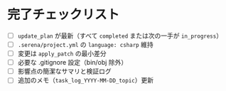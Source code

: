 # 完了チェックリスト
- [ ] `update_plan` が最新（すべて `completed` または次の一手が `in_progress`）
- [ ] `.serena/project.yml` の `language: csharp` 維持
- [ ] 変更は `apply_patch` の最小差分
- [ ] 必要な .gitignore 設定（bin/obj 除外）
- [ ] 影響点の簡潔なサマリと検証ログ
- [ ] 追加のメモ（`task_log_YYYY-MM-DD_topic`）更新